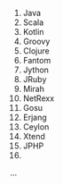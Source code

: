 1. Java
2. Scala
3. Kotlin
4. Groovy
5. Clojure
6. Fantom
7. Jython
8. JRuby
9. Mirah
10. NetRexx
11. Gosu
12. Erjang
13. Ceylon
14. Xtend
15. JPHP
16. 

…
